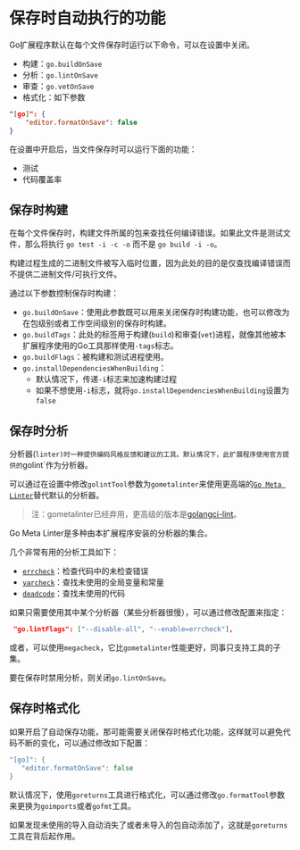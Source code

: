 # 保存时自动执行的功能

Go扩展程序默认在每个文件保存时运行以下命令，可以在设置中关闭。

- 构建：`go.buildOnSave`
- 分析：`go.lintOnSave`
- 审查：`go.vetOnSave`
- 格式化：如下参数

```json
"[go]": {
    "editor.formatOnSave": false
}
```

在设置中开启后，当文件保存时可以运行下面的功能：

- 测试
- 代码覆盖率

## 保存时构建

在每个文件保存时，构建文件所属的包来查找任何编译错误。如果此文件是测试文件，那么将执行 `go test -i -c -o` 而不是 `go build -i -o`。 

构建过程生成的二进制文件被写入临时位置，因为此处的目的是仅查找编译错误而不提供二进制文件/可执行文件。

通过以下参数控制保存时构建：

- `go.buildOnSave`：使用此参数既可以用来关闭保存时构建功能，也可以修改为在包级别或者工作空间级别的保存时构建。
- `go.buildTags`：此处的标签用于构建(`build`)和审查(`vet`)进程，就像其他被本扩展程序使用的Go工具那样使用`-tags`标志。
- `go.buildFlags`：被构建和测试进程使用。
- `go.installDependenciesWhenBuilding`：
  - 默认情况下，传递`-i`标志来加速构建过程
  - 如果不想使用`-i`标志，就将`go.installDependenciesWhenBuilding`设置为`false`

## 保存时分析

分析器(`linter)时一种提供编码风格反馈和建议的工具。默认情况下，此扩展程序使用官方提供的`golint`作为分析器。

可以通过在设置中修改`golintTool`参数为`gometalinter`来使用更高端的[`Go Meta Linter`](https://github.com/alecthomas/gometalinter)替代默认的分析器。

> 注：gometalinter已经弃用，更高级的版本是[golangci-lint](https://github.com/golangci/golangci-lint)。

Go Meta Linter是多种由本扩展程序安装的分析器的集合。

几个非常有用的分析工具如下：

- [`errcheck`](https://github.com/kisielk/errcheck)：检查代码中的未检查错误
- [`varcheck`](https://github.com/opennota/check)：查找未使用的全局变量和常量
- [`deadcode`](https://github.com/tsenart/deadcode)：查找未使用的代码

如果只需要使用其中某个分析器（某些分析器很慢），可以通过修改配置来指定：

```json
 "go.lintFlags": ["--disable-all", "--enable=errcheck"],
```

或者，可以使用`megacheck`，它比`gometalinter`性能更好，同事只支持工具的子集。

要在保存时禁用分析，则关闭`go.lintOnSave`。

## 保存时格式化

如果开启了自动保存功能，那可能需要关闭保存时格式化功能，这样就可以避免代码不断的变化，可以通过修改如下配置：

```go
"[go]": {
   "editor.formatOnSave": false
}
```

默认情况下，使用`goreturns`工具进行格式化，可以通过修改`go.formatTool`参数来更换为`goimports`或者`gofmt`工具。

如果发现未使用的导入自动消失了或者未导入的包自动添加了，这就是`goreturns`工具在背后起作用。
